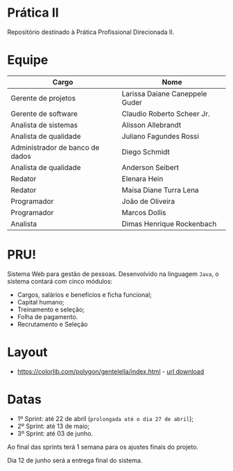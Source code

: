 # Prática II
Repositório destinado à Prática Profissional Direcionada II.

# Equipe
| Cargo  | Nome |
| ------------- | ------------- |
| Gerente de projetos  | Larissa Daiane Caneppele Guder  |
| Gerente de software  | Claudio Roberto Scheer Jr.  |
| Analista de sistemas | Alisson Allebrandt |
| Analista de qualidade | Juliano Fagundes Rossi |
| Administrador de banco de dados | Diego Schmidt |
| Analista de qualidade | Anderson Seibert |
| Redator | Elenara Hein |
| Redator | Maísa Diane Turra Lena |
| Programador | João de Oliveira |
| Programador | Marcos Dollis |
| Analista | Dimas Henrique Rockenbach |

# PRU!
Sistema Web para gestão de pessoas.
Desenvolvido na linguagem `Java`, o sistema contará com cinco módulos:

- Cargos, salários e benefícios e ficha funcional;
- Capital humano;
- Treinamento e seleção;
- Folha de pagamento.
- Recrutamento e Seleção

# Layout
- <https://colorlib.com/polygon/gentelella/index.html> - [url download](http://www.999webtemplates.com/HAvNV)

# Datas
- 1º Sprint: até 22 de abril (`prolongada até o dia 27 de abril`); 
- 2º Sprint: até 13 de maio;
- 3º Sprint: até 03 de junho.

Ao final das sprints terá 1 semana para os ajustes finais do projeto.

Dia 12 de junho será a entrega final do sistema.
